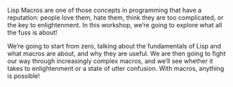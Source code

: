 Lisp Macros are one of those concepts in programming that have a reputation:
people love them, hate them, think they are too complicated, or the key to
enlightenment. In this workshop, we’re going to explore what all the fuss is
about!

We’re going to start from zero, talking about the fundamentals of Lisp and what
macros are about, and why they are useful. We are then going to fight our way
through increasingly complex macros, and we’ll see whether it takes to
enlightenment or a state of utter confusion. With macros, anything is possible!
